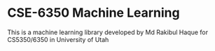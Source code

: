 # CSE-6350 Machine Learning
This is a machine learning library developed by Md Rakibul Haque for CS5350/6350 in University of Utah
